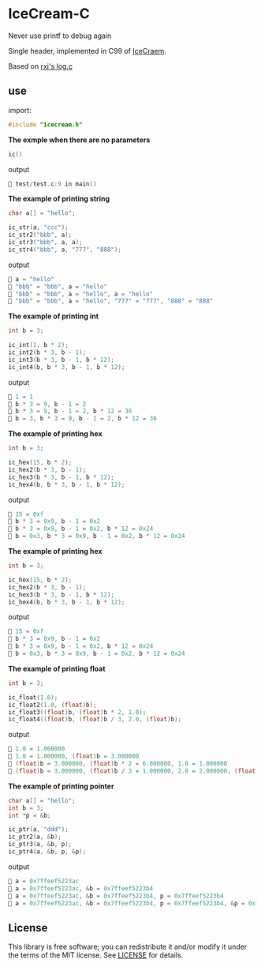 # IceCream-C

Never use printf to debug again

Single header, implemented in C99 of [IceCraem](https://github.com/gruns/icecream).

Based on [rxi's log.c](https://github.com/rxi/log.c)

## use

import:

```c
#include "icecream.h"
```

**The exmple when there are no parameters**

```c
ic()
```

output

```c
🍦 test/test.c:9 in main()
```

**The example of printing string**

```c
char a[] = "hello";

ic_str(a, "ccc");
ic_str2("bbb", a);
ic_str3("bbb", a, a);
ic_str4("bbb", a, "777", "888");
```

output

```c
🍦 a = "hello" 
🍦 "bbb" = "bbb", a = "hello" 
🍦 "bbb" = "bbb", a = "hello", a = "hello" 
🍦 "bbb" = "bbb", a = "hello", "777" = "777", "888" = "888" 
```

**The example of printing int**

```c
int b = 3;

ic_int(1, b * 2);
ic_int2(b * 3, b - 1);
ic_int3(b * 3, b - 1, b * 12);
ic_int4(b, b * 3, b - 1, b * 12);
```

output

```c
🍦 1 = 1 
🍦 b * 3 = 9, b - 1 = 2 
🍦 b * 3 = 9, b - 1 = 2, b * 12 = 36 
🍦 b = 3, b * 3 = 9, b - 1 = 2, b * 12 = 36 
```

**The example of printing hex**

```c
int b = 3;

ic_hex(15, b * 2);
ic_hex2(b * 3, b - 1);
ic_hex3(b * 3, b - 1, b * 12);
ic_hex4(b, b * 3, b - 1, b * 12);
```

output

```c
🍦 15 = 0xf 
🍦 b * 3 = 0x9, b - 1 = 0x2 
🍦 b * 3 = 0x9, b - 1 = 0x2, b * 12 = 0x24 
🍦 b = 0x3, b * 3 = 0x9, b - 1 = 0x2, b * 12 = 0x24 
```

**The example of printing hex**

```c
int b = 3;

ic_hex(15, b * 2);
ic_hex2(b * 3, b - 1);
ic_hex3(b * 3, b - 1, b * 12);
ic_hex4(b, b * 3, b - 1, b * 12);
```

output

```c
🍦 15 = 0xf 
🍦 b * 3 = 0x9, b - 1 = 0x2 
🍦 b * 3 = 0x9, b - 1 = 0x2, b * 12 = 0x24 
🍦 b = 0x3, b * 3 = 0x9, b - 1 = 0x2, b * 12 = 0x24 
```

**The example of printing float**

```c
int b = 3;

ic_float(1.0);
ic_float2(1.0, (float)b);
ic_float3((float)b, (float)b * 2, 1.0);
ic_float4((float)b, (float)b / 3, 2.0, (float)b);
```

output

```c
🍦 1.0 = 1.000000 
🍦 1.0 = 1.000000, (float)b = 3.000000 
🍦 (float)b = 3.000000, (float)b * 2 = 6.000000, 1.0 = 1.000000 
🍦 (float)b = 3.000000, (float)b / 3 = 1.000000, 2.0 = 2.000000, (float)b = 3.000000 
```

**The example of printing pointer**

```c
char a[] = "hello";
int b = 3;
int *p = &b;

ic_ptr(a, "ddd");
ic_ptr2(a, &b);
ic_ptr3(a, &b, p);
ic_ptr4(a, &b, p, &p);
```

output

```c
🍦 a = 0x7ffeef5223ac 
🍦 a = 0x7ffeef5223ac, &b = 0x7ffeef5223b4 
🍦 a = 0x7ffeef5223ac, &b = 0x7ffeef5223b4, p = 0x7ffeef5223b4 
🍦 a = 0x7ffeef5223ac, &b = 0x7ffeef5223b4, p = 0x7ffeef5223b4, &p = 0x7ffeef5223a0 
```

## License
This library is free software; you can redistribute it and/or modify it under
the terms of the MIT license. See [LICENSE](LICENSE) for details.
